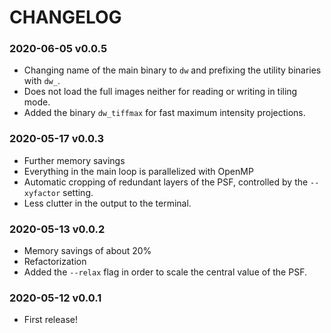 # CHANGELOG

### 2020-06-05 v0.0.5
 * Changing name of the main binary to `dw` and prefixing the utility binaries with `dw_`.
 * Does not load the full images neither for reading or writing in tiling mode.
 * Added the binary `dw_tiffmax` for fast maximum intensity projections.

### 2020-05-17 v0.0.3
 * Further memory savings
 * Everything in the main loop is parallelized with OpenMP
 * Automatic cropping of redundant layers of the PSF, controlled by the `--xyfactor` setting.
 * Less clutter in the output to the terminal.

### 2020-05-13 v0.0.2
 * Memory savings of about 20%
 * Refactorization
 * Added the `--relax` flag in order to scale the central value of the PSF.

### 2020-05-12 v0.0.1
 * First release!
